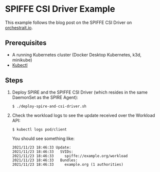 # SPIFFE CSI Driver Example

This example follows the blog post on the SPIFFE CSI Driver on [orchestrait.io](https://orchestrait.io/blog/).

## Prerequisites

- A running Kubernetes cluster (Docker Desktop Kubernetes, k3d, minikube)
- [Kubectl](https://kubernetes.io/docs/tasks/tools/#kubectl)

## Steps

1. Deploy SPIRE and the SPIFFE CSI Driver (which resides in the same DaemonSet as the SPIRE Agent):

    ```
    $ ./deploy-spire-and-csi-driver.sh
    ```

2. Check the workload logs to see the update received over the Workload API:

    ```
    $ kubectl logs pod/client
    ```

    You should see something like:

    ```
    2021/11/23 18:46:33 Update:
    2021/11/23 18:46:33   SVIDs:
    2021/11/23 18:46:33     spiffe://example.org/workload
    2021/11/23 18:46:33   Bundles:
    2021/11/23 18:46:33     example.org (1 authorities)
    ```
